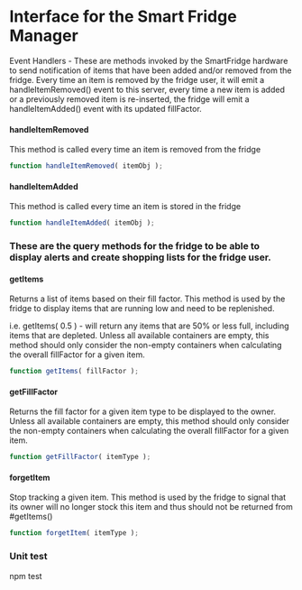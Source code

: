 
 # Interface for the Smart Fridge Manager


Event Handlers - These are methods invoked by the SmartFridge hardware to send notification of items that have been added and/or removed from the fridge. Every time an item is removed by the fridge user, it will emit a
handleItemRemoved() event to this server, every time a new item is added or a previously removed item is re-inserted, the fridge will emit a handleItemAdded() event with its updated fillFactor.


#### handleItemRemoved
This method is called every time an item is removed from the fridge
```javascript
function handleItemRemoved( itemObj );
```

#### handleItemAdded
This method is called every time an item is stored in the fridge
```javascript
function handleItemAdded( itemObj );
```

### These are the query methods for the fridge to be able to display alerts and create shopping lists for the fridge user.

#### getItems
Returns a list of items based on their fill factor. This method is used by the
fridge to display items that are running low and need to be replenished.

i.e.
getItems( 0.5 ) - will return any items that are 50% or less full, including items that are depleted. Unless all available containers are
empty, this method should only consider the non-empty containers
when calculating the overall fillFactor for a given item.
```javascript
function getItems( fillFactor );
```

#### getFillFactor
Returns the fill factor for a given item type to be displayed to the owner. Unless all available containers are empty, this method should only consider the non-empty containers when calculating the overall fillFactor for a given item.
```javascript
function getFillFactor( itemType );
```
#### forgetItem
Stop tracking a given item. This method is used by the fridge to signal that its owner will no longer stock this item and thus should not be returned from #getItems()
```javascript
function forgetItem( itemType );
```

### Unit test

npm test
